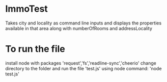 # ImmoTest
Takes city and locality as command line inputs and displays the properties available in that area along with numberOfRooms and addressLocality

# To run the file
install node with packages 'request','fs','readline-sync','cheerio'
change directory to the folder and run the file 'test.js' using node
command: 'node test.js'
